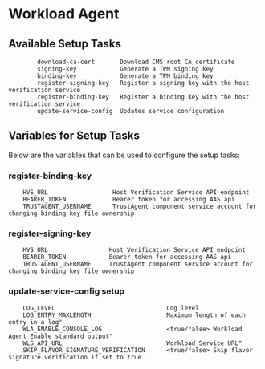 # Workload Agent

## Available Setup Tasks        

```
	    download-ca-cert       Download CMS root CA certificate
	    signing-key            Generate a TPM signing key
	    binding-key            Generate a TPM binding key
	    register-signing-key   Register a signing key with the host verification service
	    register-binding-key   Register a binding key with the host verification service
	    update-service-config  Updates service configuration
```

## Variables for Setup Tasks

Below are the variables that can be used to configure the setup tasks:

### register-binding-key

```
    HVS_URL                  Host Verification Service API endpoint
    BEARER_TOKEN             Bearer token for accessing AAS api
    TRUSTAGENT_USERNAME      TrustAgent component service account for changing binding key file ownership
```

### register-signing-key

```
    HVS_URL                 Host Verification Service API endpoint
    BEARER_TOKEN            Bearer token for accessing AAS api
    TRUSTAGENT_USERNAME     TrustAgent component service account for changing binding key file ownership
```

### update-service-config setup

```
    LOG_LEVEL                               Log level
    LOG_ENTRY_MAXLENGTH                     Maximum length of each entry in a log"
    WLA_ENABLE_CONSOLE_LOG                  <true/false> Workload Agent Enable standard output"
    WLS_API_URL                             Workload Service URL"
    SKIP_FLAVOR_SIGNATURE_VERIFICATION      <true/false> Skip flavor signature verification if set to true
```



